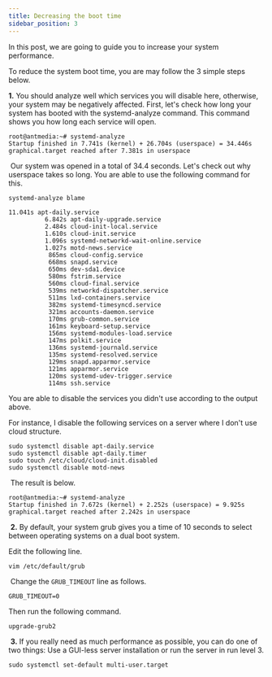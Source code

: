 ```yaml
---
title: Decreasing the boot time
sidebar_position: 3
---
```


In this post, we are going to guide you to increase your system performance.

To reduce the system boot time, you are may follow the 3 simple steps below.

**1.** You should analyze well which services you will disable here, otherwise, your system may be negatively affected. First, let's check how long your system has booted with the systemd-analyze command. This command shows you how long each service will open.

    root@antmedia:~# systemd-analyze 
    Startup finished in 7.741s (kernel) + 26.704s (userspace) = 34.446s
    graphical.target reached after 7.381s in userspace
    

 Our system was opened in a total of 34.4 seconds. Let's check out why userspace takes so long. You are able to use the following command for this.

    systemd-analyze blame

    11.041s apt-daily.service
              6.842s apt-daily-upgrade.service
              2.484s cloud-init-local.service
              1.610s cloud-init.service
              1.096s systemd-networkd-wait-online.service
              1.027s motd-news.service
               865ms cloud-config.service
               668ms snapd.service
               650ms dev-sda1.device
               580ms fstrim.service
               560ms cloud-final.service
               539ms networkd-dispatcher.service
               511ms lxd-containers.service
               382ms systemd-timesyncd.service
               321ms accounts-daemon.service
               170ms grub-common.service
               161ms keyboard-setup.service
               156ms systemd-modules-load.service
               147ms polkit.service
               136ms systemd-journald.service
               135ms systemd-resolved.service
               129ms snapd.apparmor.service
               121ms apparmor.service
               120ms systemd-udev-trigger.service
               114ms ssh.service

You are able to disable the services you didn't use according to the output above.

For instance, I disable the following services on a server where I don't use cloud structure.

    sudo systemctl disable apt-daily.service
    sudo systemctl disable apt-daily.timer
    sudo touch /etc/cloud/cloud-init.disabled
    sudo systemctl disable motd-news

 The result is below.

    root@antmedia:~# systemd-analyze 
    Startup finished in 7.672s (kernel) + 2.252s (userspace) = 9.925s
    graphical.target reached after 2.242s in userspace

 **2.** By default, your system grub gives you a time of 10 seconds to select between operating systems on a dual boot system.

Edit the following line.

    vim /etc/default/grub

 Change the ```GRUB_TIMEOUT``` line as follows.

    GRUB_TIMEOUT=0

Then run the following command.

    upgrade-grub2

 **3.** If you really need as much performance as possible, you can do one of two things: Use a GUI-less server installation or run the server in run level 3.

    sudo systemctl set-default multi-user.target